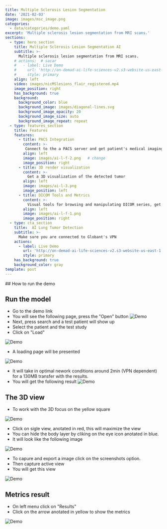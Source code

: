 ```yaml
---
title: Multiple Sclerosis Lesion Segmentation 
date: '2021-02-03'
image: images/msc_image.png
categories:
  - data/categories/demo.yaml
excerpt: 'Multiple sclerosis lesion segmentation from MRI scans.'
sections:
  - type: hero_section
    title: Multiple Sclerosis Lesion Segmentation AI
    subtitle: >-
      Multiple sclerosis lesion segmentation from MRI scans.
    # actions:  # sacar
    #   - label: Live Demo
    #     url: 'http://on-demad-ai-life-sciences-v2.s3-website-us-east-1.amazonaws.com/'  # change
    #     style: primary
    align: left
    video: images/nicMSlesions_flair_registered.mp4  
    image_position: right
    has_background: true
    background:
      background_color: blue
      background_image: images/diagonal-lines.svg
      background_image_opacity: 20
      background_image_size: auto
      background_image_repeat: repeat
  - type: features_section
    title: Features
    features:
      - title: PACS Integration
        content: >-
         Connect to the a PACS server and get patient's medical imaging information to analyze.
        align: left
        image: images/ai-l-f-2.png   # change
        image_position: right
      - title: 3D render visualization
        content: >-
          Get a 3D visualization of the detected tumor
        align: left
        image: images/ai-l-3.png
        image_position: left
      - title: DICOM Tools and Metrics
        content: >-
          Visual tools for browsing and manipulating DICOM series, get metrics and export images.
        align: left
        image: images/ai-l-f-1.png
        image_position: right
  - type: cta_section
    title:  AI Lung Tumor Detection 
    subtitle: >-
      Make sure you are connected to Globant's VPN
    actions:
      - label: Live Demo
        url: 'http://on-demad-ai-life-sciences-v2.s3-website-us-east-1.amazonaws.com/'
        style: primary
    has_background: true
    background_color: gray
template: post
---
```

## How to run the demo

## Run the model


- Go to the demo link
- You will see the following page, press the "Open" button
![Demo](/images/ai-l-d-2.png)
- Next, press search and a test patient will show up
- Select the patient and the test study
- Click on "Load"

![Demo](/images/ai-l-d-3.png)

- A loading page will be presented

![Demo](/images/ai-l-d-4.png)

- It will take in optimal nework conditions around 2min (VPN dependent) for a 130MB transfer with the results.
- You will get the following result
![Demo](/images/ai-lu-d-5.png)


## The 3D view

- To work with the 3D focus on the yellow square 

![Demo](/images/ai-l-d-6.png)

- Click on sigle view, anotated in red, this will maximize the view
- You can hide the body layer by cliking on the eye icon anotated in blue.
- It will look like the following image

![Demo](/images/ai-l-d-7.png)

- To capure and export a image click on the screenshots option.
- Then capture active view
- You will get this view

![Demo](/images/ai-l-3.png)

## Metrics result

- On left menu click on "Results"
- Click on the arrow anotated in yellow to show the metrics

![Demo](/images/ai-l-d-8.png)


